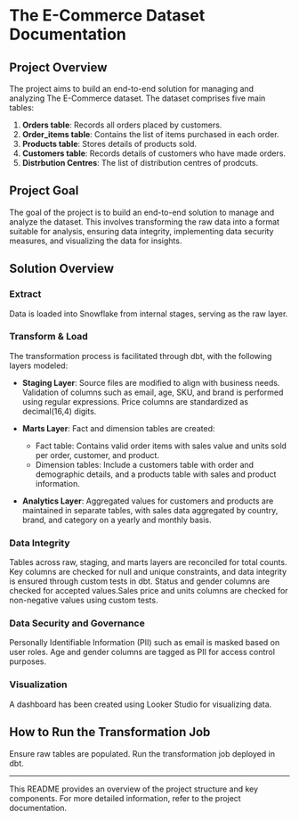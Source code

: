 # The E-Commerce Dataset Documentation

## Project Overview

The project aims to build an end-to-end solution for managing and analyzing The E-Commerce dataset. The dataset comprises five main tables:

1. **Orders table**: Records all orders placed by customers.
2. **Order_items table**: Contains the list of items purchased in each order.
3. **Products table**: Stores details of products sold.
4. **Customers table**: Records details of customers who have made orders.
5. **Distrbution Centres**: The list of distribution centres of prodcuts.

## Project Goal

The goal of the project is to build an end-to-end solution to manage and analyze the dataset. This involves transforming the raw data into a format suitable for analysis, ensuring data integrity, implementing data security measures, and visualizing the data for insights.

## Solution Overview

### Extract

Data is loaded into Snowflake from internal stages, serving as the raw layer.

### Transform & Load

The transformation process is facilitated through dbt, with the following layers modeled:

- **Staging Layer**: Source files are modified to align with business needs. Validation of columns such as email, age, SKU, and brand is performed using regular expressions. Price columns are standardized as decimal(16,4) digits.
  
- **Marts Layer**: Fact and dimension tables are created:
  - Fact table: Contains valid order items with sales value and units sold per order, customer, and product.
  - Dimension tables: Include a customers table with order and demographic details, and a products table with sales and product information.

- **Analytics Layer**: Aggregated values for customers and products are maintained in separate tables, with sales data aggregated by country, brand, and category on a yearly and monthly basis.

### Data Integrity

Tables across raw, staging, and marts layers are reconciled for total counts. Key columns are checked for null and unique constraints, and data integrity is ensured through custom tests in dbt. Status and gender columns are checked for accepted values.Sales price and units columns are checked for non-negative values using custom tests.

### Data Security and Governance

Personally Identifiable Information (PII) such as email is masked based on user roles. Age and gender columns are tagged as PII for access control purposes.

### Visualization

A dashboard has been created using Looker Studio for visualizing data.

## How to Run the Transformation Job

Ensure raw tables are populated.
Run the transformation job deployed in dbt.

---

This README provides an overview of the project structure and key components. For more detailed information, refer to the project documentation.
